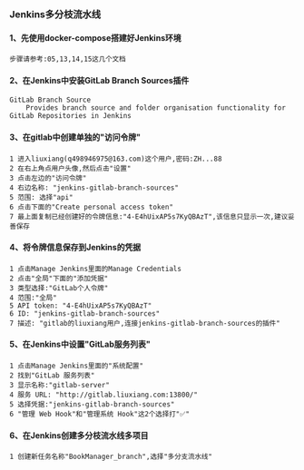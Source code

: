 ### Jenkins多分枝流水线
#### 1、先使用docker-compose搭建好Jenkins环境
```shell script
步骤请参考:05,13,14,15这几个文档
```
#### 2、在Jenkins中安装GitLab Branch Sources插件
```shell script
GitLab Branch Source
    Provides branch source and folder organisation functionality for GitLab Repositories in Jenkins
```
#### 3、在gitlab中创建单独的"访问令牌"
```shell script
1 进入liuxiang(q498946975@163.com)这个用户,密码:ZH...88
2 在右上角点用户头像,然后点击"设置"
3 点击左边的"访问令牌"
4 右边名称: "jenkins-gitlab-branch-sources"
5 范围: 选择"api"
6 点击下面的"Create personal access token"
7 最上面复制已经创建好的令牌信息:"4-E4hUixAP5s7KyQBAzT",该信息只显示一次,建议妥善保存
```
#### 4、将令牌信息保存到Jenkins的凭据
```shell script
1 点击Manage Jenkins里面的Manage Credentials
2 点击"全局"下面的"添加凭据"
3 类型选择:"GitLab个人令牌"
4 范围:"全局"
5 API token: "4-E4hUixAP5s7KyQBAzT"
6 ID: "jenkins-gitlab-branch-sources"
7 描述: "gitlab的liuxiang用户,连接jenkins-gitlab-branch-sources的插件"
```
#### 5、在Jenkins中设置"GitLab服务列表"
```shell script
1 点击Manage Jenkins里面的"系统配置"
2 找到"GitLab 服务列表"
3 显示名称:"gitlab-server"
4 服务 URL: "http://gitlab.liuxiang.com:13800/"
5 选择凭据:"jenkins-gitlab-branch-sources"
6 "管理 Web Hook"和"管理系统 Hook"这2个选择打"✅"

```
#### 6、在Jenkins创建多分枝流水线多项目
```shell script
1 创建新任务名称"BookManager_branch",选择"多分支流水线"
```

